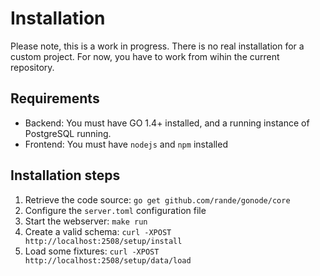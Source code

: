 Installation
============

Please note, this is a work in progress. There is no real installation for a custom project. For now, you have to work
from wihin the current repository.

Requirements
------------

- Backend: You must have GO 1.4+ installed, and a running instance of PostgreSQL running.
- Frontend: You must have ``nodejs`` and ``npm`` installed

Installation steps
------------------

1. Retrieve the code source: ``go get github.com/rande/gonode/core``
2. Configure the ``server.toml`` configuration file
3. Start the webserver: ``make run``
4. Create a valid schema: ``curl -XPOST http://localhost:2508/setup/install`` 
5. Load some fixtures: ``curl -XPOST http://localhost:2508/setup/data/load`` 
 